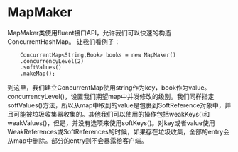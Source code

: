# MapMaker
MapMaker类使用fluent接口API，允许我们可以快速的构造ConcurrentHashMap。
让我们看例子：

```
    ConcurrentMap<String,Book> books = new MapMaker()
    .concurrencyLevel(2)
    .softValues()
    .makeMap();
```
到这里，我们建立ConcurrentMap使用string作为key，book作为value。concurrencyLevel()，设置我们期望map中并发修改的级别。我们同样指定softValues()方法，所以从map中取到的value是包裹到SoftReference对象中，并且可能被垃圾收集器收集的。其他我们可以使用的操作包括weakKeys()和weakValues()，但是，并没有选项来使用softKeys()。对key或者value使用WeakReferences或SoftReferences的时候，如果存在垃圾收集，全部的entry会从map中删除。部分的entry则不会暴露给客户端。
